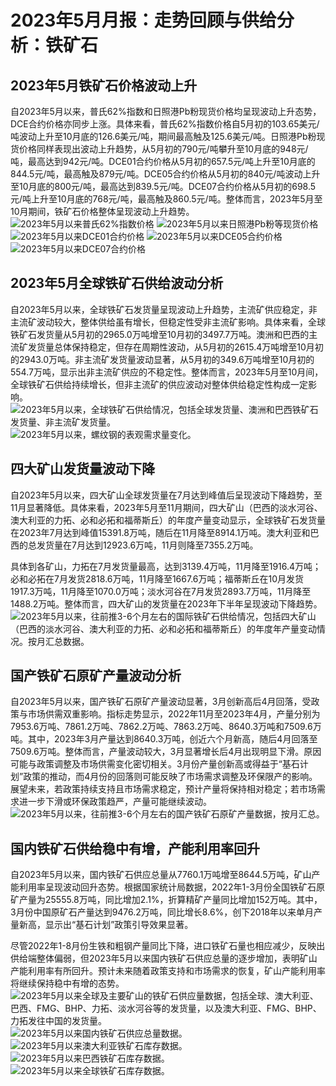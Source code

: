 # 2023年5月月报：走势回顾与供给分析：铁矿石
## **2023年5月铁矿石价格波动上升**

自2023年5月以来，普氏62%指数和日照港Pb粉现货价格均呈现波动上升态势，DCE合约价格亦同步上涨。具体来看，普氏62%指数价格自5月初的103.65美元/吨波动上升至10月底的126.6美元/吨，期间最高触及125.6美元/吨。日照港Pb粉现货价格同样表现出波动上升趋势，从5月初的790元/吨攀升至10月底的948元/吨，最高达到942元/吨。DCE01合约价格从5月初的657.5元/吨上升至10月底的844.5元/吨，最高触及879元/吨。DCE05合约价格从5月初的840元/吨波动上升至10月底的800元/吨，最高达到839.5元/吨。DCE07合约价格从5月初的698.5元/吨上升至10月底的768元/吨，最高触及860.5元/吨。整体而言，2023年5月至10月期间，铁矿石价格整体呈现波动上升趋势。![2023年5月以来普氏62%指数价格](assets/2023年5月以来普氏62%指数价格.png)
![2023年5月以来日照港Pb粉等现货价格](assets/2023年5月以来日照港Pb粉等现货价格.png)
![2023年5月以来DCE01合约价格](assets/2023年5月以来DCE01合约价格.png)
![2023年5月以来DCE05合约价格](assets/2023年5月以来DCE05合约价格.png)
![2023年5月以来DCE07合约价格](assets/2023年5月以来DCE07合约价格.png)
## **2023年5月全球铁矿石供给波动分析**

自2023年5月以来，全球铁矿石发货量呈现波动上升趋势，主流矿供应稳定，非主流矿波动较大，整体供给虽有增长，但稳定性受非主流矿影响。具体来看，全球铁矿石发货量从5月初的2965.0万吨增至10月初的3497.7万吨。澳洲和巴西的主流矿发货量总体保持稳定，但存在周期性波动，从5月初的2615.4万吨增至10月初的2943.0万吨。非主流矿发货量波动显著，从5月初的349.6万吨增至10月初的554.7万吨，显示出非主流矿供应的不稳定性。整体而言，2023年5月至10月间，全球铁矿石供给持续增长，但非主流矿的供应波动对整体供给稳定性构成一定影响。![2023年5月以来，全球铁矿石供给情况，包括全球发货量、澳洲和巴西铁矿石发货量、非主流矿发货量。](assets/2023年5月以来，全球铁矿石供给情况，包括全球发货量、澳洲和巴西铁矿石发货量、非主流矿发货量。.png)
![2023年5月以来，螺纹钢的表观需求量变化。](assets/2023年5月以来，螺纹钢的表观需求量变化。.png)
## **四大矿山发货量波动下降**
自2023年5月以来，四大矿山全球发货量在7月达到峰值后呈现波动下降趋势，至11月显著降低。具体来看，2023年5月至11月期间，四大矿山（巴西的淡水河谷、澳大利亚的力拓、必和必拓和福蒂斯丘）的年度产量变动显示，全球铁矿石发货量在2023年7月达到峰值15391.8万吨，随后在11月降至8914.1万吨。澳大利亚和巴西的总发货量在7月达到12923.6万吨，11月则降至7355.2万吨。

具体到各矿山，力拓在7月发货量最高，达到3139.4万吨，11月降至1916.4万吨；必和必拓在7月发货2818.6万吨，11月降至1667.6万吨；福蒂斯丘在10月发货1917.3万吨，11月降至1070.0万吨；淡水河谷在7月发货2893.7万吨，11月降至1488.2万吨。整体而言，四大矿山的发货量在2023年下半年呈现波动下降趋势。![2023年5月以来，往前推3-6个月左右的国际铁矿石供给情况，包括四大矿山（巴西的淡水河谷、澳大利亚的力拓、必和必拓和福蒂斯丘）的年度年产量变动情况。按月汇总数据。](assets/2023年5月以来，往前推3-6个月左右的国际铁矿石供给情况，包括四大矿山（巴西的淡水河谷、澳大利亚的力拓、必和必拓和福蒂斯丘）的年度年产量变动情况。按月汇总数据。.png)
## **国产铁矿石原矿产量波动分析**
自2023年5月以来，国产铁矿石原矿产量波动显著，3月创新高后4月回落，受政策与市场供需双重影响。指标走势显示，2022年11月至2023年4月，产量分别为7953.6万吨、7861.2万吨、7862.2万吨、7863.2万吨、8640.3万吨和7509.6万吨。其中，2023年3月产量达到8640.3万吨，创近六个月新高，随后4月回落至7509.6万吨。整体而言，产量波动较大，3月显著增长后4月出现明显下滑。原因可能与政策调整及市场供需变化密切相关。3月份产量创新高或得益于“基石计划”政策的推动，而4月份的回落则可能反映了市场需求调整及环保限产的影响。展望未来，若政策持续支持且市场需求稳定，预计产量将保持相对稳定；若市场需求进一步下滑或环保政策趋严，产量可能继续波动。![2023年5月以来，往前推3-6个月左右的国产铁矿石原矿产量数据，按月汇总。](assets/2023年5月以来，往前推3-6个月左右的国产铁矿石原矿产量数据，按月汇总。.png)
## **国内铁矿石供给稳中有增，产能利用率回升**

自2023年5月以来，国内铁矿石供应总量从7760.1万吨增至8644.5万吨，矿山产能利用率呈现波动回升态势。根据国家统计局数据，2022年1-3月份全国铁矿石原矿产量为25555.8万吨，同比增加2.1%，折算精矿产量同比增加152万吨。其中，3月份中国原矿石产量达到9476.2万吨，同比增长8.6%，创下2018年以来单月产量新高，显示出“基石计划”政策引导效果显著。

尽管2022年1-8月份生铁和粗钢产量同比下降，进口铁矿石量也相应减少，反映出供给端整体偏弱，但2023年5月以来国内铁矿石供应总量的逐步增加，表明矿山产能利用率有所回升。预计未来随着政策支持和市场需求的恢复，矿山产能利用率将继续保持稳中有增的态势。![2023年5月以来全球及主要矿山的铁矿石供应量数据，包括全球、澳大利亚、巴西、FMG、BHP、力拓、淡水河谷等的发货量，以及澳大利亚、FMG、BHP、力拓发往中国的发货量。](assets/2023年5月以来全球及主要矿山的铁矿石供应量数据，包括全球、澳大利亚、巴西、FMG、BHP、力拓、淡水河谷等的发货量，以及澳大利亚、FMG、BHP、力拓发往中国的发货量。.png)
![2023年5月以来国内铁矿石供应总量数据。](assets/2023年5月以来国内铁矿石供应总量数据。.png)
![2023年5月以来澳大利亚铁矿石库存数据。](assets/2023年5月以来澳大利亚铁矿石库存数据。.png)
![2023年5月以来巴西铁矿石库存数据。](assets/2023年5月以来巴西铁矿石库存数据。.png)
![2023年5月以来全球铁矿石库存数据。](assets/2023年5月以来全球铁矿石库存数据。.png)
